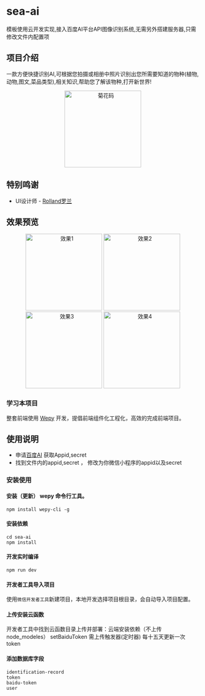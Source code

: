 # sea-ai

模板使用云开发实现,接入百度AI平台API图像识别系统,无需另外搭建服务器,只需修改文件内配置项

## 项目介绍
一款方便快捷识别AI,可根据您拍摄或相册中照片识别出您所需要知道的物种(植物,动物,图文,菜品类型),相关知识,帮助您了解该物种,打开新世界!
<p align="center">
    <img src="https://github.com/lxljl/sea-ai/blob/master/src/images/search_logo.png" alt="菊花码" width="200" height="200">
</p>

## 特别鸣谢  
* UI设计师 - [Rolland罗兰](https://www.zcool.com.cn/u/16564540)


## 效果预览
<p align="center">
    <img src="https://github.com/lxljl/sea-ai/blob/master/src/images/show1.png" alt="效果1" width="200">
    <img src="https://github.com/lxljl/sea-ai/blob/master/src/images/show2.png" alt="效果2" width="200">
    <img src="https://github.com/lxljl/sea-ai/blob/master/src/images/show3.png" alt="效果3" width="200">
    <img src="https://github.com/lxljl/sea-ai/blob/master/src/images/show4.png" alt="效果4" width="200">
</p>

### 学习本项目

整套前端使用 [Wepy](https://github.com/tencent/wepy) 开发，提倡前端组件化工程化，高效的完成前端项目。

## 使用说明
* 申请[百度AI](http://ai.baidu.com/docs#/ImageClassify-API/top) 获取Appid,secret
* 找到文件内的appid,secret ， 修改为你微信小程序的appid以及secret

### 安装使用

#### 安装（更新） wepy 命令行工具。

```console
npm install wepy-cli -g
```

#### 安装依赖

```console
cd sea-ai
npm install
```
#### 开发实时编译

```console
npm run dev
```

#### 开发者工具导入项目

使用`微信开发者工具`新建项目，本地开发选择项目根目录，会自动导入项目配置。


#### 上传安装云函数

开发者工具中找到云函数目录上传并部署：云端安装依赖（不上传node_modeles）
setBaiduToken 需上传触发器(定时器) 每十五天更新一次token

#### 添加数据库字段

```
identification-record
token
baidu-token
user

```

